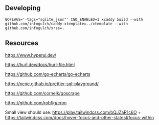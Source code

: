 ## Developing

```
GOFLAGS='-tags="sqlite_json"' CGO_ENABLED=1 xcaddy build --with github.com/infogulch/caddy-xtemplate=../xtemplate --with github.com/infogulch/xrss=.
```

## Resources

https://www.hyperui.dev/

https://hurl.dev/docs/hurl-file.html

https://github.com/go-echarts/go-echarts

https://nene.github.io/prettier-sql-playground/

https://github.com/cornelk/goscrape

https://github.com/robfig/cron

Small view should use: https://play.tailwindcss.com/bQJZaR1c6O + https://tailwindcss.com/docs/hover-focus-and-other-states#focus-within
